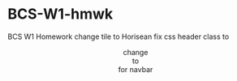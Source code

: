 # BCS-W1-hmwk
BCS W1 Homework
change tile to Horisean
fix css header class to <header>
change <div> to <nav> for navbar
  
